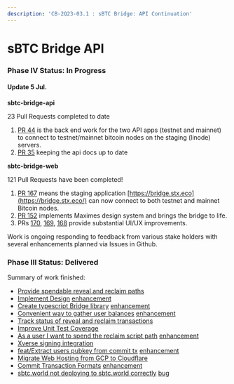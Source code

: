```yaml
---
description: 'CB-2Q23-03.1 : sBTC Bridge: API Continuation'
---
```


# sBTC Bridge API

### Phase IV Status: In Progress

#### Update 5 Jul.

**sbtc-bridge-api**

23 Pull Requests completed to date

1. [PR 44](https://github.com/Stacks-Builders/sbtc-bridge-api/pull/44) is the back end work for the two API apps (testnet and mainnet) to connect to testnet/mainnet bitcoin nodes on the staging (linode) servers.
2. [PR 35](https://github.com/Stacks-Builders/sbtc-bridge-api/issues/35) keeping the api docs up to date

**sbtc-bridge-web**

121 Pull Requests have been completed!

1. [PR 167](https://github.com/Stacks-Builders/sbtc-bridge-web/pull/167) means the staging application [https://bridge.stx.eco](https://bridge.stx.eco/) can now connect to both testnet and mainnet Bitcoin nodes.
2. [PR 152](https://github.com/Stacks-Builders/sbtc-bridge-web/pull/152) implements Maximes design system and brings the bridge to life.
3. PRs [170](https://github.com/Stacks-Builders/sbtc-bridge-web/pull/170), [169](https://github.com/Stacks-Builders/sbtc-bridge-web/pull/169), [168](https://github.com/Stacks-Builders/sbtc-bridge-web/pull/168) provide substantial UI/UX improvements.

Work is ongoing responding to feedback from various stake holders with several enhancements planned via Issues in Github.

### Phase III Status: Delivered

Summary of work finished:

* [Provide spendable reveal and reclaim paths](https://github.com/Trust-Machines/sbtc-bridge-web/issues/142)
* [Implement Design](https://github.com/Trust-Machines/sbtc-bridge-web/issues/145) [enhancement](https://github.com/Trust-Machines/sbtc-bridge-web/issues?q=is%3Aopen+is%3Aissue+label%3Aenhancement)
* [Create typescript Bridge library](https://github.com/Trust-Machines/sbtc-bridge-web/issues/133) [enhancement](https://github.com/Trust-Machines/sbtc-bridge-web/issues?q=is%3Aissue+is%3Aclosed+label%3Aenhancement)
* [Convenient way to gather user balances](https://github.com/Trust-Machines/sbtc-bridge-api/issues/33) [enhancement](https://github.com/Trust-Machines/sbtc-bridge-api/issues?q=is%3Aissue+is%3Aopen+label%3Aenhancement)
* [Track status of reveal and reclaim transactions](https://github.com/Trust-Machines/sbtc-bridge-web/issues/140)
* [Improve Unit Test Coverage](https://github.com/Trust-Machines/sbtc-bridge-web/issues/118)
* [As a user I want to spend the reclaim script path](https://github.com/Trust-Machines/sbtc-bridge-web/issues/128) [enhancement](https://github.com/Trust-Machines/sbtc-bridge-web/issues?q=is%3Aissue+is%3Aclosed+label%3Aenhancement)
* [Xverse signing integration](https://github.com/Trust-Machines/sbtc-bridge-web/issues/65)
* [feat/Extract users pubkey from commit tx](https://github.com/Trust-Machines/sbtc-bridge-web/issues/123) [enhancement](https://github.com/Trust-Machines/sbtc-bridge-web/issues?q=is%3Aissue+is%3Aclosed+label%3Aenhancement)
* [Migrate Web Hosting from GCP to Cloudflare](https://github.com/Trust-Machines/sbtc-bridge-web/issues/109)
* [Commit Transaction Formats](https://github.com/Trust-Machines/sbtc-bridge-web/issues/105) [enhancement](https://github.com/Trust-Machines/sbtc-bridge-web/issues?q=is%3Aissue+is%3Aclosed+label%3Aenhancement)
* [sbtc.world not deploying to sbtc.world correctly](https://github.com/Trust-Machines/sbtc-bridge-web/issues/101) [bug](https://github.com/Trust-Machines/sbtc-bridge-web/issues?q=is%3Aissue+is%3Aclosed+label%3Abug)



